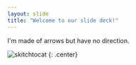 ```yaml
---
layout: slide
title: "Welcome to our slide deck!"
---
```


I'm made of arrows but have no direction. 

![skitchtocat](https://octodex.github.com/images/skitchtocat.png)
{: .center}
